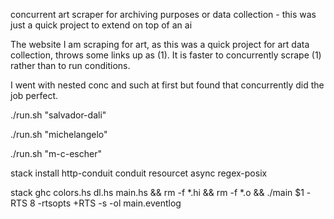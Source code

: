 concurrent art scraper for archiving purposes or data collection - this was just a quick project to extend on top of an ai

The website I am scraping for art, as this was a quick project for art data collection, throws some links up as (1). It is faster to concurrently scrape (1) rather than to run conditions. 


I went with nested conc and such at first but found that concurrently did the job perfect.


./run.sh "salvador-dali"

./run.sh "michelangelo"

./run.sh "m-c-escher"

stack install http-conduit conduit resourcet async regex-posix

stack ghc colors.hs dl.hs main.hs && rm -f *.hi && rm -f *.o && ./main $1 -RTS 8 -rtsopts +RTS -s -ol main.eventlog

